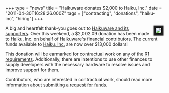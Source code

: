 +++
type = "news"
title = "Haikuware donates $2,000 to Haiku, Inc."
date = "2011-04-30T16:28:26.000Z"
tags = ["contracting", "donations", "haiku-inc", "hiring"]
+++

<img src="/files/star-thank-you.png" border="8" align="right" />
A big and heartfelt thank-you goes out to <a href="http://www.haikuware.com/20110427573/poll-decides-bounty-money-to-be-donated-to-haiku">Haikuware and its supporters</a>. Over this weekend, a $2,002.09 donation has been made to Haiku, Inc. on behalf of Haikuware's financial contributors. The current funds available to <a href="http://www.haiku-inc.org">Haiku, Inc.</a> are now over $13,000 dollars!

This donation will be earmarked for contractual work on any of the <a href="https://dev.haiku-os.org/wiki/FutureHaikuFeatures">R1 requirements</a>. Additionally, there are intentions to use other finances to supply developers with the necessary hardware to resolve issues and improve support for them.</p>

Contributors, who are interested in contractual work, should read more information about <a href="http://www.haiku-inc.org/request-funds.html#development-contracts">submitting a request for funds</a>.
